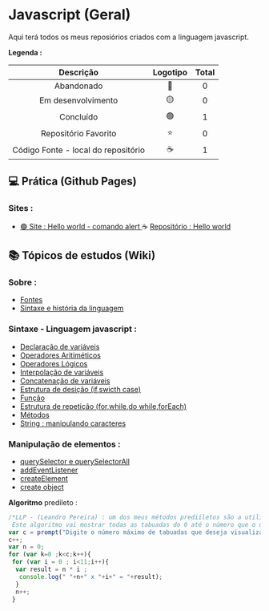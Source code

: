 # Javascript (Geral)

<p> Aqui terá todos os meus reposiórios criados com a linguagem javascript. </p>
 


<strong> Legenda :</strong>

|Descrição | Logotipo   | Total |
|:--: |:--:|:--:|
| Abandonado | 🔴 | 0 |
| Em desenvolvimento    |  🟡  | 0 |
| Concluído    |  🟢  | 1 |
| Repositório Favorito | ⭐ | 0  |
| Código Fonte - local do repositório | ☕ | 1 | 

## 💻 Prática (Github Pages) 
###  Sites : 
* [ 🟢 Site : Hello world - comando alert  ](https://leandropereira2603.github.io/Hello-World-Javascript/)  ☕ [Repositório : Hello world ](https://github.com/LeandroPereira2603/Hello-World-Javascript)



## 📚 Tópicos de estudos (Wiki) 


### Sobre :

* [Fontes](https://github.com/LeandroPereira2603/Javascript/wiki)
* [Sintaxe e história da linguagem ](https://github.com/LeandroPereira2603/Javascript/wiki/Hist%C3%B3ria-e-sintaxe-da-linguagem)

### Sintaxe - Linguagem javascript :

* [Declaração de variáveis](https://github.com/LeandroPereira2603/Javascript/wiki/Declara%C3%A7%C3%A3o-de-vari%C3%A1vel)
* [Operadores Aritiméticos](https://github.com/LeandroPereira2603/Javascript/wiki/Operadores-aritm%C3%A9ticos)
* [Operadores Lógicos](https://github.com/LeandroPereira2603/Javascript/wiki/Operadores-L%C3%B3gicos)
* [Interpolação de variáveis](https://github.com/LeandroPereira2603/Javascript/wiki/Interpola%C3%A7%C3%A3o-de-vari%C3%A1vel)
* [Concatenação de variáveis](https://github.com/LeandroPereira2603/Javascript/wiki/Concatena%C3%A7%C3%A3o-de-vari%C3%A1vel)
* [Estrutura de desição (if,swicth case) ](https://github.com/LeandroPereira2603/Javascript/wiki/Estrutura-de-desi%C3%A7%C3%A3o-(if,swicth-case))
* [Função](https://github.com/LeandroPereira2603/Javascript/wiki/Function)
* [Estrutura de repetição (for,while,do while,forEach)](https://github.com/leandroluizpereira/web-design-frond-end/wiki/1.99--Estrutura-de-repeti%C3%A7%C3%A2o-(for,while,do-while))
* [Métodos](https://github.com/LeandroPereira2603/Javascript/wiki/Metodos)
* [String : manipulando caracteres](https://github.com/LeandroPereira2603/Javascript/wiki/String-:-Manipula%C3%A7%C3%A3o-de-caractere)


### Manipulação de elementos :


* [querySelector e querySelectorAll](https://github.com/LeandroPereira2603/Javascript/wiki/QuerySelector-e-querySelectorAll)
* [addEventListener](https://github.com/LeandroPereira2603/Javascript/wiki/addEventListener)
* [createElement](https://github.com/LeandroPereira2603/Javascript/wiki/Create-Element)
* [create object](https://github.com/LeandroPereira2603/Javascript/wiki/Create-object)

**Algoritmo** predileto :

```javascript
/*LLP - (Leandro Pereira) : um dos meus métodos prediiletos são a utilização do for , exemplo :
 Este algoritmo vai mostrar todas as tabuadas do 0 até o número que o usuario digitar */
var c = prompt("Digite o número máximo de tabuadas que deseja visualizar "); 
c++;
var n = 0;
for (var k=0 ;k<c;k++){ 
 for (var i = 0 ; i<11;i++){
  var result = n * i ;
   console.log(" "+n+" x "+i+" = "+result);
  }
  n++;
 }
```
       
    
  

<!-- colocar imagem e link 
 [![Binder](https://mybinder.org/badge_logo.svg)](https://mybinder.org/v2/gh/storopoli/ciencia-de-dados/main?filepath=notebooks%2FAula_Especial_Python.ipynb)
-->
